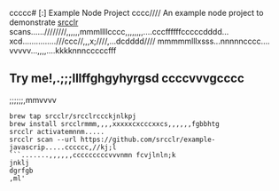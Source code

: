 ccccc# [:] Example Node Project
cccc////
An example node project to demonstrate [srcclr](https://www.srcclr.com) scans......////////,,,,,,mmmllllcccc,,,,,,,,....cccffffffcccccdddd...    xcd...............///ccc//,,,x;////,...dcdddd//// mmmmmlllxsss...nnnnncccc....
vvvvv...,,,,....kkkknnncccccfff 
## Try me!,.;;;lllffghgyhyrgsd  ccccvvvgcccc
;;;;;;,mmvvvv
```wwwww...........ddddcccccxxxxxbbbb
brew tap srcclr/srcclrccckjnlkpj
brew install srcclrmmm,,,,xxxxxcxcccxxcs,,,,,,fgbbhtg
srcclr activatemnnm.....
srcclr scan --url https://github.com/srcclr/example-javascrip.....cccccc,//kj;l
```.......,,,,,,cccccccccvvvnmn fcvjlnln;k
jnklj
dgrfgb
,ml'
